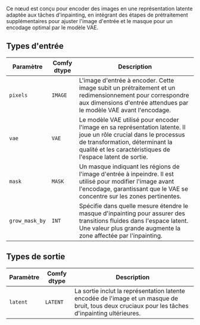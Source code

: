 
Ce nœud est conçu pour encoder des images en une représentation latente adaptée aux tâches d'inpainting, en intégrant des étapes de prétraitement supplémentaires pour ajuster l'image d'entrée et le masque pour un encodage optimal par le modèle VAE.
## Types d'entrée

| Paramètre | Comfy dtype | Description |
|-----------|-------------|-------------|
| `pixels`  | `IMAGE`     | L'image d'entrée à encoder. Cette image subit un prétraitement et un redimensionnement pour correspondre aux dimensions d'entrée attendues par le modèle VAE avant l'encodage. |
| `vae`     | `VAE`       | Le modèle VAE utilisé pour encoder l'image en sa représentation latente. Il joue un rôle crucial dans le processus de transformation, déterminant la qualité et les caractéristiques de l'espace latent de sortie. |
| `mask`    | `MASK`      | Un masque indiquant les régions de l'image d'entrée à inpeindre. Il est utilisé pour modifier l'image avant l'encodage, garantissant que le VAE se concentre sur les zones pertinentes. |
| `grow_mask_by` | `INT` | Spécifie dans quelle mesure étendre le masque d'inpainting pour assurer des transitions fluides dans l'espace latent. Une valeur plus grande augmente la zone affectée par l'inpainting. |

## Types de sortie

| Paramètre | Comfy dtype | Description |
|-----------|-------------|-------------|
| `latent`  | `LATENT`    | La sortie inclut la représentation latente encodée de l'image et un masque de bruit, tous deux cruciaux pour les tâches d'inpainting ultérieures. |
